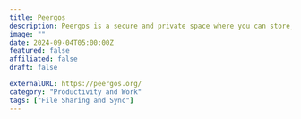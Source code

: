 ```yaml
---
title: Peergos
description: Peergos is a secure and private space where you can store, share and view your photos, videos, music and documents.
image: ""
date: 2024-09-04T05:00:00Z
featured: false
affiliated: false
draft: false

externalURL: https://peergos.org/
category: "Productivity and Work"
tags: ["File Sharing and Sync"]
---
```

